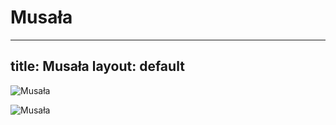 
Musała
======
---
title: Musała
layout: default
---

![Musała](http://zgierka.pl/wp-content/uploads/2017/08/DSC01511b.jpg)

![Musała](https://goryaktywnie.pl/wp-content/uploads/2023/01/Musala-lezy-w-masywie-Rila.jpg)